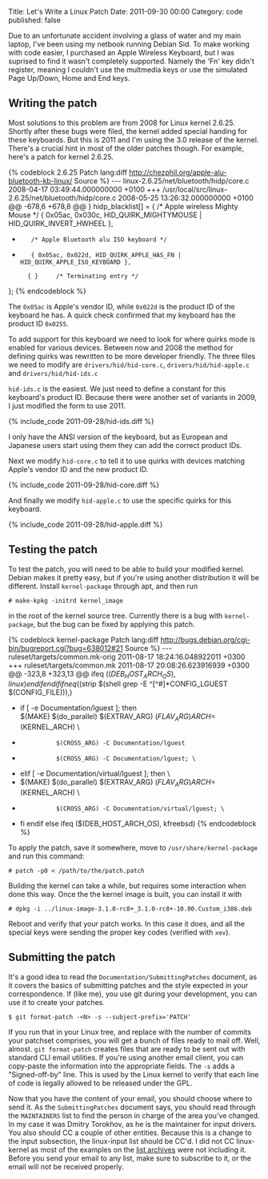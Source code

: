Title: Let's Write a Linux Patch
Date: 2011-09-30 00:00
Category: code
published: false

Due to an unfortunate accident involving a glass of water and my main
laptop, I've been using my netbook running Debian Sid. To make working
with code easier, I purchased an Apple Wireless Keyboard, but I was
suprised to find it wasn't completely supported. Namely the 'Fn' key
didn't register, meaning I couldn't use the multmedia keys or use the
simulated Page Up/Down, Home and End keys.
<!-- more -->
## Writing the patch

Most solutions to this problem are from 2008 for Linux kernel 2.6.25.
Shortly after these bugs were filed, the kernel added special handing
for these keyboards. But this is 2011 and I'm using the 3.0 release of
the kernel. There's a crucial hint in most of the older patches though.
For example, here's a patch for kernel 2.6.25.

{% codeblock 2.6.25 Patch lang:diff http://chezphil.org/apple-alu-bluetooth-kb-linux/ Source %}
--- linux-2.6.25/net/bluetooth/hidp/core.c      2008-04-17 03:49:44.000000000 +0100
+++ /usr/local/src/linux-2.6.25/net/bluetooth/hidp/core.c       2008-05-25 13:26:32.000000000 +0100
@@ -678,6 +678,8 @@
 } hidp_blacklist[] = {
        /* Apple wireless Mighty Mouse */
        { 0x05ac, 0x030c, HID_QUIRK_MIGHTYMOUSE | HID_QUIRK_INVERT_HWHEEL },
+        /* Apple Bluetooth alu ISO keyboard */
+        { 0x05ac, 0x022d, HID_QUIRK_APPLE_HAS_FN | HID_QUIRK_APPLE_ISO_KEYBOARD },
 
        { }     /* Terminating entry */
 };
{% endcodeblock %}

The `0x05ac` is Apple's vendor ID, while `0x022d` is the product ID of
the keyboard he has. A quick check confirmed that my keyboard has the
product ID `0x0255`.

To add support for this keyboard we need to look for where quirks mode
is enabled for various devices. Between now and 2008 the method for
defining quirks was rewritten to be more developer friendly. The three
files we need to modify are `drivers/hid/hid-core.c`,
`drivers/hid/hid-apple.c` and `drivers/hid/hid-ids.c`

`hid-ids.c` is the easiest. We just need to define a constant for this
keyboard's product ID. Because there were another set of variants in
2009, I just modified the form to use 2011.

{% include_code 2011-09-28/hid-ids.diff %}

I only have the ANSI version of the keyboard, but as European and
Japanese users start using them they can add the correct product IDs.

Next we modify `hid-core.c` to tell it to use quirks with devices
matching Apple's vendor ID and the new product ID.

{% include_code 2011-09-28/hid-core.diff %}

And finally we modify `hid-apple.c` to use the specific quirks for this
keyboard.

{% include_code 2011-09-28/hid-apple.diff %}

## Testing the patch

To test the patch, you will need to be able to build your modified kernel.
Debian makes it pretty easy, but if you're using another distribution it
will be different. Install `kernel-package` through apt, and then run

```
# make-kpkg -initrd kernel_image
```

in the root of the kernel source tree. Currently there is a bug with
`kernel-package`, but the bug can be fixed by applying this patch.

{% codeblock kernel-package Patch lang:diff http://bugs.debian.org/cgi-bin/bugreport.cgi?bug=638012#21 Source %}
--- ruleset/targets/common.mk-orig	2011-08-17 18:24:16.048922011 +0300
+++ ruleset/targets/common.mk	2011-08-17 20:08:26.623916939 +0300
@@ -323,8 +323,13 @@ ifeq ($(DEB_HOST_ARCH_OS), linux)
     endif
   endif
   ifneq ($(strip $(shell grep -E ^[^\#]*CONFIG_LGUEST $(CONFIG_FILE))),)
+	if [ -e Documentation/lguest ]; then \
 	$(MAKE) $(do_parallel) $(EXTRAV_ARG) $(FLAV_ARG) ARCH=$(KERNEL_ARCH) \
-			    $(CROSS_ARG) -C Documentation/lguest
+			    $(CROSS_ARG) -C Documentation/lguest; \
+	elif [ -e Documentation/virtual/lguest ]; then \
+	$(MAKE) $(do_parallel) $(EXTRAV_ARG) $(FLAV_ARG) ARCH=$(KERNEL_ARCH) \
+			    $(CROSS_ARG) -C Documentation/virtual/lguest; \
+	fi
   endif
 else
   ifeq ($(DEB_HOST_ARCH_OS), kfreebsd)
{% endcodeblock %}

To apply the patch, save it somewhere, move to `/usr/share/kernel-package` and
run this command:

```
# patch -p0 < /path/to/the/patch.patch
```

Building the kernel can take a while, but requires some interaction when
done this way. Once the the kernel image is built, you can install it
with

```
# dpkg -i ../linux-image-3.1.0-rc8+_3.1.0-rc8+-10.00.Custom_i386.deb
```

Reboot and verify that your patch works. In this case it does, and all
the special keys were sending the proper key codes (verified with `xev`).

## Submitting the patch

It's a good idea to read the `Documentation/SubmittingPatches` document,
as it covers the basics of submitting patches and the style expected in
your correspondence. If (like me), you use git during your development,
you can use it to create your patches.

```
$ git format-patch -<N> -s --subject-prefix='PATCH'
```

If you run that in your Linux tree, and replace <N> with the number of
commits your patchset comprises, you will get a bunch of files ready to
mail off. Well, almost. `git format-patch` creates files that are ready
to be sent out with standard CLI email utilities. If you're using
another email client, you can copy-paste the information into the
appropriate fields. The `-s` adds a "Signed-off-by" line. This is used
by the Linux kernel to verify that each line of code is legally allowed
to be released under the GPL.

Now that you have the content of your email, you should choose where to
send it. As the `SubmittingPatches` document says, you should read
through the `MAINTAINERS` list to find the person in charge of the area
you've changed. In my case it was Dmitry Torokhov, as he is the
maintainer for input drivers. You also should CC a couple of other
entities. Because this is a change to the input subsection, the
linux-input list should be CC'd. I did not CC linux-kernel as most of
the examples on the
[list archives](http://www.spinics.net/lists/linux-input/) were not
including it. Before you send your email to any list, make sure to
subscribe to it, or the email will not be received properly.

